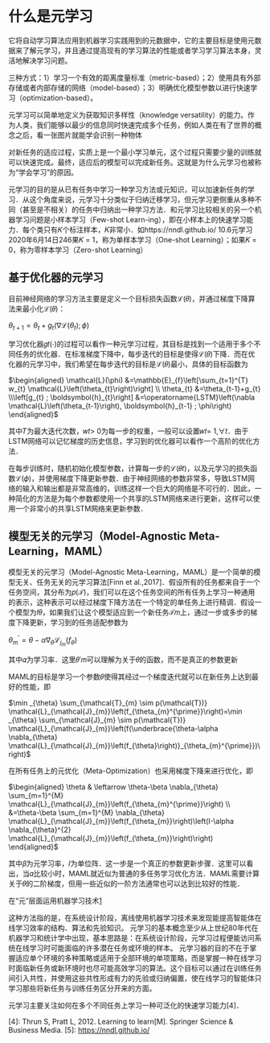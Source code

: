 

<!--
 * @version:
 * @Author:  StevenJokess https://github.com/StevenJokess
 * @Date: 2020-10-05 21:48:04
 * @LastEditors:  StevenJokess https://github.com/StevenJokess
 * @LastEditTime: 2020-10-14 22:43:51
 * @Description:
 * @TODO::
 * @Reference:
-->

# 什么是元学习

它将自动学习算法应用到机器学习实践用到的元数据中，它的主要目标是使用元数据来了解元学习，并且通过提高现有的学习算法的性能或者学习学习算法本身，灵活地解决学习问题。

三种方式：1）学习一个有效的距离度量标准（metric-based）；2）使用具有外部存储或者内部存储的网络（model-based）；3）明确优化模型参数以进行快速学习（optimization-based）。

元学习可以简单地定义为获取知识多样性（knowledge versatility）的能力。作为人类，我们能够以最少的信息同时快速完成多个任务，例如人类在有了世界的概念之后，看一张图片就能学会识别一种物体

对新任务的适应过程，实质上是一个最小学习单元，这个过程只需要少量的训练就可以快速完成。最终，适应后的模型可以完成新任务。这就是为什么元学习也被称为“学会学习”的原因。

元学习的目的是从已有任务中学习一种学习方法或元知识，可以加速新任务的学习．从这个角度来说，元学习十分类似于归纳迁移学习，但元学习更侧重从多种不同（甚至是不相关）的任务中归纳出一种学习方法．和元学习比较相关的另一个机器学习问题是小样本学习（Few-shot Learn-ing），即在小样本上的快速学习能力．每个类只有𝐾个标注样本，𝐾非常小．如https://nndl.github.io/
10.6元学习2020年6月14日246果𝐾 = 1，称为单样本学习（One-shot Learning）；如果𝐾 = 0，称为零样本学习（Zero-shot Learning）

## 基于优化器的元学习

目前神经网络的学习方法主要是定义一个目标损失函数ℒ(𝜃)，并通过梯度下降算法来最小化ℒ(𝜃)：


$\theta_{t+1}=\theta_{t}+g_{t}\left(\nabla \mathcal{L}\left(\theta_{t}\right) ; \phi\right)$


学习优化器𝑔𝑡(⋅)的过程可以看作一种元学习过程，其目标是找到一个适用于多个不同任务的优化器．在标准梯度下降中，每步迭代的目标是使得ℒ(𝜃)下降．而在优化器的元学习中，我们希望在每步迭代的目标是ℒ(𝜃)最小，具体的目标函数为

$\begin{aligned} \mathcal{L}(\phi) &=\mathbb{E}_{f}\left[\sum_{t=1}^{T} w_{t} \mathcal{L}\left(\theta_{t}\right)\right] \\ \theta_{t} &=\theta_{t-1}+g_{t} \\\left[g_{t} ; \boldsymbol{h}_{t}\right] &=\operatorname{LSTM}\left(\nabla \mathcal{L}\left(\theta_{t-1}\right), \boldsymbol{h}_{t-1} ; \phi\right) \end{aligned}$

其中𝑇为最大迭代次数，𝑤𝑡> 0为每一步的权重，一般可以设置𝑤𝑡= 1,∀𝑡．由于LSTM网络可以记忆梯度的历史信息，学习到的优化器可以看作一个高阶的优化方法．

在每步训练时，随机初始化模型参数，计算每一步的ℒ(𝜃𝑡)，以及元学习的损失函数ℒ(𝜙)，并使用梯度下降更新参数．由于神经网络的参数非常多，导致LSTM网络的输入和输出都是非常高维的，训练这样一个巨大的网络是不可行的．因此，一种简化的方法是为每个参数都使用一个共享的LSTM网络来进行更新，这样可以使用一个非常小的共享LSTM网络来更新参数．



## 模型无关的元学习（Model-Agnostic Meta-Learning，MAML）

模型无关的元学习（Model-Agnostic Meta-Learning，MAML）是一个简单的模型无关、任务无关的元学习算法[Finn et al.,2017]．假设所有的任务都来自于一个任务空间，其分布为𝑝(𝒯)，我们可以在这个任务空间的所有任务上学习一种通用的表示，这种表示可以经过梯度下降方法在一个特定的单任务上进行精调．假设一个模型为𝑓𝜃，如果我们让这个模型适应到一个新任务𝒯𝑚上，通过一步或多步的梯度下降更新，学习到的任务适配参数为

$\theta_{m}^{\prime}=\theta-\alpha \nabla_{\theta} \mathcal{L}_{j_{m}}\left(f_{\theta}\right)$

其中𝛼为学习率．这里𝜃′𝑚可以理解为关于𝜃的函数，而不是真正的参数更新

MAML的目标是学习一个参数𝜃使得其经过一个梯度迭代就可以在新任务上达到最好的性能，即

$\min _{\theta} \sum_{\mathcal{T}_{m} \sim p(\mathcal{T})} \mathcal{L}_{\mathcal{J}_{m}}\left(f_{\theta_{m}^{\prime}}\right)=\min _{\theta} \sum_{\mathcal{J}_{m} \sim p(\mathcal{T})} \mathcal{L}_{\mathcal{J}_{m}}\left(f(\underbrace{\theta-\alpha \nabla_{\theta} \mathcal{L}_{\mathcal{J}_{m}}\left(f_{\theta}\right)}_{\theta_{m}^{\prime}})\right)$

在所有任务上的元优化（Meta-Optimization）也采用梯度下降来进行优化，即

$\begin{aligned} \theta & \leftarrow \theta-\beta \nabla_{\theta} \sum_{m=1}^{M} \mathcal{L}_{\mathcal{J}_{m}}\left(f_{\theta_{m}^{\prime}}\right) \\ &=\theta-\beta \sum_{m=1}^{M} \nabla_{\theta} \mathcal{L}_{\mathcal{J}_{m}}\left(f_{\theta_{m}}\right)\left(I-\alpha \nabla_{\theta}^{2} \mathcal{L}_{\mathcal{J}_{m}}\left(f_{\theta_{m}}\right)\right) \end{aligned}$


其中𝛽为元学习率，𝐼为单位阵．这一步是一个真正的参数更新步骤．这里可以看出，当𝛼比较小时，MAML就近似为普通的多任务学习优化方法．MAML需要计算关于𝜃的二阶梯度，但用一些近似的一阶方法通常也可以达到比较好的性能．


在“元”层面运用机器学习技术[1]

这种方法指的是，在系统设计阶段，离线使用机器学习技术来发现能提高智能体在线学习效率的结构、算法和先验知识。
元学习的基本概念至少从上世纪80年代在机器学习和统计学中出现，基本思路是：在系统设计阶段，元学习过程便能访问系统在线学习时可能面临的许多潜在任务或环境的样本。
元学习器的目的不在于掌握适应单个环境的多种策略或适用于全部环境的单项策略，而是掌握一种在线学习时面临新任务或新环境时也尽可能高效学习的算法。这个目标可以通过在训练任务间引入共性，并使用这些共性形成有力的先验或归纳偏置，使在线学习的智能体只学习那些将新任务与训练任务区分开来的方面。

元学习主要关注如何在多个不同任务上学习一种可泛化的快速学习能力[4]．

[1]: https://www.leiphone.com/news/202009/VV75HfxY7dwQPurq.html
[2]: https://weread.qq.com/web/reader/62332d007190b92f62371aeka4a32da02aba4a042cf4e81
[3]: https://weread.qq.com/web/reader/62332d007190b92f62371aek1ff321e02ac1ff8a7b5d0fc
[4]: Thrun S, Pratt L, 2012. Learning to learn[M]. Springer Science & Business Media.
[5]: https://nndl.github.io/
